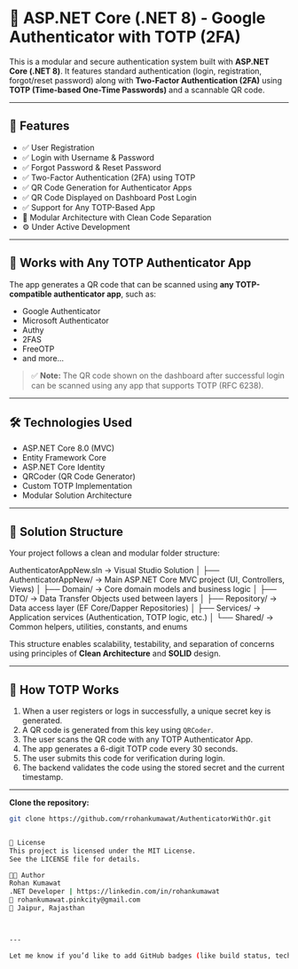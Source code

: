 # 🔐 ASP.NET Core (.NET 8) - Google Authenticator with TOTP (2FA)

This is a modular and secure authentication system built with **ASP.NET Core (.NET 8)**. It features standard authentication (login, registration, forgot/reset password) along with **Two-Factor Authentication (2FA)** using **TOTP (Time-based One-Time Passwords)** and a scannable QR code.

---

## 🚀 Features

- ✅ User Registration
- ✅ Login with Username & Password
- ✅ Forgot Password & Reset Password
- ✅ Two-Factor Authentication (2FA) using TOTP
- ✅ QR Code Generation for Authenticator Apps
- ✅ QR Code Displayed on Dashboard Post Login
- ✅ Support for Any TOTP-Based App
- 🔧 Modular Architecture with Clean Code Separation
- ⚙️ Under Active Development

---

## 📱 Works with Any TOTP Authenticator App

The app generates a QR code that can be scanned using **any TOTP-compatible authenticator app**, such as:

- Google Authenticator  
- Microsoft Authenticator  
- Authy  
- 2FAS  
- FreeOTP  
- and more...

> ✅ **Note:** The QR code shown on the dashboard after successful login can be scanned using any app that supports TOTP (RFC 6238).

---

## 🛠️ Technologies Used

- ASP.NET Core 8.0 (MVC)
- Entity Framework Core
- ASP.NET Core Identity
- QRCoder (QR Code Generator)
- Custom TOTP Implementation
- Modular Solution Architecture

---

## 📂 Solution Structure

Your project follows a clean and modular folder structure:

AuthenticatorAppNew.sln → Visual Studio Solution
│
├── AuthenticatorAppNew/ → Main ASP.NET Core MVC project (UI, Controllers, Views)
│
├── Domain/ → Core domain models and business logic
│
├── DTO/ → Data Transfer Objects used between layers
│
├── Repository/ → Data access layer (EF Core/Dapper Repositories)
│
├── Services/ → Application services (Authentication, TOTP logic, etc.)
│
└── Shared/ → Common helpers, utilities, constants, and enums



This structure enables scalability, testability, and separation of concerns using principles of **Clean Architecture** and **SOLID** design.

---

## 🔐 How TOTP Works

1. When a user registers or logs in successfully, a unique secret key is generated.
2. A QR code is generated from this key using `QRCoder`.
3. The user scans the QR code with any TOTP Authenticator App.
4. The app generates a 6-digit TOTP code every 30 seconds.
5. The user submits this code for verification during login.
6. The backend validates the code using the stored secret and the current timestamp.

---


**Clone the repository:**
   ```bash
   git clone https://github.com/rrohankumawat/AuthenticatorWithQr.git


📄 License
This project is licensed under the MIT License.
See the LICENSE file for details.

👨‍💻 Author
Rohan Kumawat
.NET Developer | https://linkedin.com/in/rohankumawat 
📧 rohankumawat.pinkcity@gmail.com
📍 Jaipur, Rajasthan



---

Let me know if you’d like to add GitHub badges (like build status, tech stack, stars), or want help converting this into a downloadable or GitHub-ready format.

